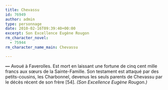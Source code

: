 ```yaml
---
title: Chevassu
id: 76949
author: admin
type: personnage
date: 2010-02-16T09:39:40+00:00
excerpt: Son Excellence Eugène Rougon
rm_character_novel:
  - 75944
rm_character_name_main: Chevassu

---
```

**—** Avoué à Faverolles. Est mort en laissant une fortune de cinq cent mille francs aux sœurs de la Sainte-Famille. Son testament est attaqué par des petits-cousins, les Charbonnel, devenus les seuls parents de Chevassu par le décès récent de son frère [54]. _(Son Excellence Eugène Rougon.)_